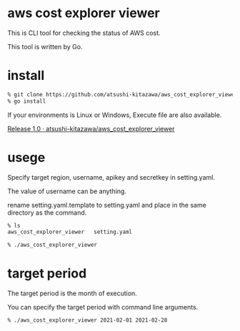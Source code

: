 # aws cost explorer viewer
This is CLI tool for checking the status of AWS cost.

This tool is written by Go.

# install
```sh
% git clone https://github.com/atsushi-kitazawa/aws_cost_explorer_viewer.git
% go install
```

If your environments is Linux or Windows, Execute file are also available.

[Release 1.0 · atsushi-kitazawa/aws_cost_explorer_viewer](https://github.com/atsushi-kitazawa/aws_cost_explorer_viewer/releases/tag/1.0)

# usege
Specify target region, username, apikey and secretkey in setting.yaml.

The value of username can be anything.

rename setting.yaml.template to setting.yaml and place in the same directory as the command.
```sh
% ls
aws_cost_explorer_viewer   setting.yaml

% ./aws_cost_explorer_viewer
```

# target period
The target period is the month of execution.

You can specify the target period with command line arguments.
```sh
% ./aws_cost_explorer_viewer 2021-02-01 2021-02-28
```
